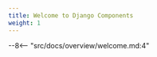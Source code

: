 ```yaml
---
title: Welcome to Django Components
weight: 1
---
```

<!-- NOTE: This README.md page is required, because it generates the top-level `index.html` -->
--8<-- "src/docs/overview/welcome.md:4"
